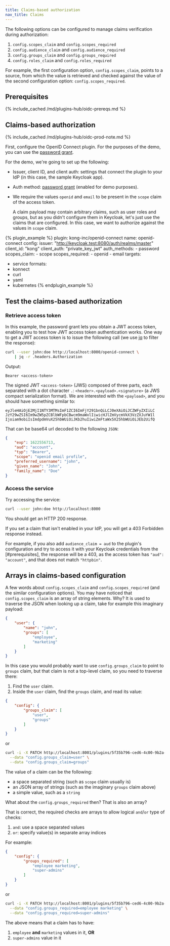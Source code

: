 ```yaml
---
title: Claims-based authorization
nav_title: Claims
---
```


The following options can be configured to manage claims verification during authorization:

1. `config.scopes_claim` and `config.scopes_required`
2. `config.audience_claim` and `config.audience_required`
3. `config.groups_claim` and `config.groups_required`
4. `config.roles_claim` and `config.roles_required`

For example, the first configuration option, `config.scopes_claim`, points to a source, from which the value is
retrieved and checked against the value of the second configuration option: `config.scopes_required`.

## Prerequisites

{% include_cached /md/plugins-hub/oidc-prereqs.md %}

## Claims-based authorization

{% include_cached /md/plugins-hub/oidc-prod-note.md %}

First, configure the OpenID Connect plugin.
For the purposes of the demo, you can use the 
[password grant](/hub/kong-inc/openid-connect/how-to/authentication/password-grant/).

For the demo, we're going to set up the following:
* Issuer, client ID, and client auth: settings that connect the plugin to your IdP (in this case, the sample Keycloak app).
* Auth method: [password grant](/hub/kong-inc/openid-connect/how-to/authentication/password-grant/)
 (enabled for demo purposes).
* We require the values `openid` and `email` to be present in the `scope` claim of
   the access token.

   A claim payload may contain arbitrary claims, such as user roles and groups,
   but as you didn't configure them in Keycloak, let's just use the claims that
   are configured. In this case, we want to authorize against the values in `scope` claim.

<!-- vale off-->
{% plugin_example %}
plugin: kong-inc/openid-connect
name: openid-connect
config:
  issuer: "http://keycloak.test:8080/auth/realms/master"
  client_id: "kong"
  client_auth: "private_key_jwt"
  auth_methods:
    - password
  scopes_claim:
    - scope
  scopes_required:
    - openid
    - email
targets:
  - service
formats:
  - konnect
  - curl
  - yaml
  - kubernetes
{% endplugin_example %}
<!--vale on -->

## Test the claims-based authorization

### Retrieve access token

In this example, the password grant
lets you obtain a JWT access token, enabling you to test how JWT access token authentication works. 
One way to get a JWT access token is to issue the following call 
(we use [jq](https://stedolan.github.io/jq/) to filter the response):

```bash
curl --user john:doe http://localhost:8000/openid-connect \
    | jq -r .headers.Authorization
```

Output:
```
Bearer <access-token>
```

The signed JWT `<access-token>` (JWS) composed of three parts, each separated with a dot character `.`:
`<header>.<payload>.<signature>` (a JWS compact serialization format).
We are interested with the `<payload>`, and you should have something similar to:
```
eyJleHAiOjE2MjI1NTY3MTMsImF1ZCI6ImFjY291bnQiLCJ0eXAiOiJCZWFyZXIiLC
JzY29wZSI6Im9wZW5pZCBlbWFpbCBwcm9maWxlIiwicHJlZmVycmVkX3VzZXJuYW1l
Ijoiam9obiIsImdpdmVuX25hbWUiOiJKb2huIiwiZmFtaWx5X25hbWUiOiJEb2UifQ
```

That can be base64 url decoded to the following `JSON`:
```json
{
    "exp": 1622556713,
    "aud": "account",
    "typ": "Bearer",
    "scope": "openid email profile",
    "preferred_username": "john",
    "given_name": "John",
    "family_name": "Doe"
}
```

### Access the service

Try accessing the service:

```bash
curl --user john:doe http://localhost:8000
```
You should get an HTTP 200 response.

If you set a claim that isn't enabled in your IdP, you will get a 
403 Forbidden response instead. 

For example, if you also add `audience_claim = aud` to the plugin's configuration and try to access it with your Keycloak credentials from the [#prerequisites], the response will be a 403, as the access token has `"aud": "account"`, and that does not match `"httpbin"`.

## Arrays in claims-based configuration

A few words about `config.scopes_claim` and `config.scopes_required` (and the similar configuration options).
You may have noticed that `config.scopes_claim` is an array of string elements. Why? It is used to traverse
the JSON when looking up a claim, take for example this imaginary payload:

```json
{
    "user": {
        "name": "john",
        "groups": [
            "employee",
            "marketing"
        ]
    }
}
```

In this case you would probably want to use `config.groups_claim` to point to `groups` claim, but that claim
is not a top-level claim, so you need to traverse there:

1. Find the `user` claim.
2. Inside the `user` claim, find the `groups` claim, and read its value:

```json
{
    "config": {
        "groups_claim": [
            "user",
            "groups"
        ]
    }
}
```

or

```bash
curl -i -X PATCH http://localhost:8001/plugins/5f35b796-ced6-4c00-9b2a-90eef745f4f9 \
  --data "config.groups_claim=user" \
  --data "config.groups_claim=groups"
```

The value of a claim can be the following:

- a space separated string (such as `scope` claim usually is)
- an JSON array of strings (such as the imaginary `groups` claim above)
- a simple value, such as a `string`

What about the `config.groups_required` then? That is also an array?

That is correct, the required checks are arrays to allow logical `and`/`or` type of checks:

1. `and`: use a space separated values
2. `or`: specify value(s) in separate array indices


For example:

```json
{
    "config": {
        "groups_required": [
            "employee marketing",
            "super-admins"
        ]
    }
}
```

or

```bash
curl -i -X PATCH http://localhost:8001/plugins/5f35b796-ced6-4c00-9b2a-90eef745f4f9 \
  --data "config.groups_required=employee marketing" \
  --data "config.groups_required=super-admins"
```

The above means that a claim has to have:
1. `employee` **and** `marketing` values in it, **OR**
2. `super-admins` value in it